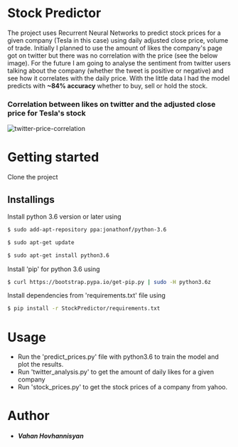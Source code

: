 # Stock Predictor
The project uses Recurrent Neural Networks to predict stock prices for a given company (Tesla in this case) using daily adjusted close price, volume of trade. Initially I planned to use the amount of likes the company's page got on twitter but there was no correlation with the price (see the below image). For the future I am going to analyse the sentiment from twitter users talking about the company (whether the tweet is positive or negative) and see how it correlates with the daily price. 
With the little data I had the model predicts with **~84% accuracy** whether to buy, sell or hold the stock.

### Correlation between likes on twitter and the adjusted close price for Tesla's stock

![twitter-price-correlation](https://user-images.githubusercontent.com/37872230/56995796-c8947000-6bb3-11e9-8df4-ba79aecd33ef.png)


# Getting started
Clone the project
## Installings
Install python 3.6 version or later using
```sh
$ sudo add-apt-repository ppa:jonathonf/python-3.6
```
```sh
$ sudo apt-get update
```
```sh
$ sudo apt-get install python3.6
```
 
Install 'pip' for python 3.6 using
```sh
$ curl https://bootstrap.pypa.io/get-pip.py | sudo -H python3.6z
```
Install dependencies from 'requirements.txt' file using 
```sh
$ pip install -r StockPredictor/requirements.txt
```


# Usage
- Run the 'predict_prices.py' file with python3.6 to train the model and plot the results. 
- Run 'twitter_analysis.py' to get the amount of daily likes for a given company
- Run 'stock_prices.py' to get the stock prices of a company from yahoo.

# Author
- ##### Vahan Hovhannisyan
